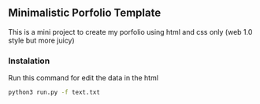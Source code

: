 ## Minimalistic Porfolio Template

This is a mini project to create my porfolio using html and css only (web 1.0 style but more juicy)

### Instalation

Run this command for edit the data in the html

```bash
python3 run.py -f text.txt 
```
